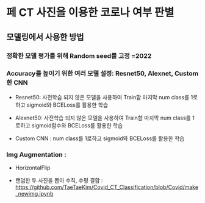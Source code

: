 # 페 CT 사진을 이용한 코로나 여부 판별

## 모델링에서 사용한 방법

### 정확한 모델 평가를 위해 Random seed를 고정 =2022

### Accuracy를 높이기 위한 여러 모델 설정: Resnet50, Alexnet, Custom한 CNN
 * Resnet50: 사전학습 되지 않은 모델을 사용하여 Train함 마지막 num class를 1로하고 sigmoid와 BCELoss를 활용한 학습

 * Alexnet50: 사전학습 되지 않은 모델을 사용하여 Train함 마지막 num class를 1로하고 sigmoid함수와 BCELoss를 활용한 학습

 * Custom CNN : num class를 1로하고 sigmoid와 BCELoss를 활용한 학습
### Img Augmentation : 
* HorizontalFlip

* 랜덤한 두 사진을 뽑아 수직, 수평 결함 : https://github.com/TaeTaeKim/Covid_CT_Classification/blob/Covid/make_newimg.ipynb
